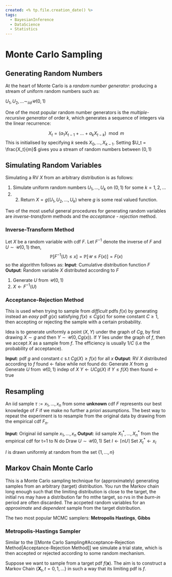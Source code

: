```yaml
---
created: <% tp.file.creation_date() %>
tags:
  - BayesianInference
  - DataScience
  - Statistics
---
```


# Monte Carlo Sampling

## Generating Random Numbers

At the heart of Monte Carlo is a *random number generator*: producing a stream of uniform random numbers such as:

$U_1, U_2, \dots \sim_{iid} \mathcal{U}(0,1)$

One of the most popular random number generators is the *multiple-recursive generator* of order $k$, which generates a sequence of integers via the linear recurrence:

$$X_t = (a_1X_{t-1} + \dots + a_kX_{t-k})\mod m$$
This is initialised by specifying $k$ seeds $X_0, \dots, X_{k-1}$. Setting $U_t = \frac{X_t}{m}$ gives you a stream of random numbers between $(0,1)$

## Simulating Random Variables
Simulating a RV $X$ from an arbitrary distribution is as follows:

1. Simulate uniform random numbers $U_1, \dots, U_k$ on $(0, 1)$ for some $k=1, 2, \dots$
2. 2. Return $X=g(U_1, U_2, \dots, U_k)$ where $g$ is some real valued function. 

Two of the most useful general procedures for generating random variables are *inverse-transform* methods and the *acceptance - rejection* method.

### Inverse-Transform Method
Let $X$ be a random variable with cdf $F$. Let $F^{-1}$ denote the inverse of $F$ and $U \sim \mathcal{U}(0,1)$ then,
$$\mathbb{P}[F^{-1}(U) \leq x] = \mathbb{P}[\mathcal{U} \leq F(x)]=F(x)$$
so the algorithm follows as:
**Input**: Cumulative distribution function $F$
**Output**: Random variable $X$ distributed according to $F$
1. Generate $U$ from $\mathcal{U}(0,1)$
2. $X \leftarrow F^{-1}(U)$

### Acceptance-Rejection Method

This is used when trying to sample from *difficult* pdfs $f(x)$ by generating instead an *easy* pdf $g(x)$ satisfying $f(x) \leq Cg(x)$
for some constant $C \geq 1$, then accepting or rejecting the sample with a certain probability. 

Idea is to generate uniformly a point $(X, Y)$ under the graph of $Cg$, by first drawing $X \sim g$ and then $Y \sim \mathcal{U}(0, Cg(x))$. If $Y$ lies under the graph of $f$, then we accept $X$ as a sample from $f$. The efficiency is usually $1/C$ (i.e the probability of acceptance).

**Input**: pdf $g$ and constant $c$ s.t $Cg(X) \geq f(x)$ for all $x$
**Output**: RV $X$ distributed according to $f$
found $\leftarrow$ false
while not found do:
	Generate $X$ from g
	Generate $U$ from $\mathcal{U}(0,1)$ indep of $X$
    $Y \leftarrow UCg(X)$
    if $Y \leq f(X)$ then found $\leftarrow$ true

## Resampling

An iid sample $\tau := {x_1, \dots, x_n}$ from some **unknown** cdf $F$ represents our best knowledge of $F$ if we make no further a *priori* assumptions. The best way to repeat the experiment is to resample from the original data by drawing from the empirical cdf $F_n$.

**Input**: Original iid sample $x_1, \dots, x_n$ 
**Output**: iid sample $X_1^*, \dots, X_n^*$ from the empirical cdf
for t=1 to N do
	Draw $U \sim \mathcal{U}(0,1)$
	Set $I \leftarrow \lceil{nU} \rceil$
    Set $X_t^* \leftarrow x_I$

$I$ is drawn uniformly at random from the set $\{1, \dots, n\}$

## Markov Chain Monte Carlo

This is a Monte Carlo sampling technique for (approximately) generating samples from an arbitrary (target) distribution. You run the Markov chain long enough such that the limiting distribution is close to the target, the initial rvs may have a distribution far fro mthe target, so rvs in the *burn-in* period are often discarded. The accpeted random variables for an *approximate* and *dependent* sample from the target distribution.

The two most popular MCMC samplers: **Metropolis Hastings**, **Gibbs**

### Metropolis-Hastings Sampler
Similar to the [[Monte Carlo Sampling#Acceptance-Rejection Method|Acceptance-Rejection Method]] we simulate a trial state, which is then accepted or rejected according to some random mechanism.

Suppose we want to sample from a target pdf $f(\textbf{x})$. The aim is to construct a Markov Chain $\{\textbf{X}_t, t=0,1, \dots\}$ in such a way that its limiting pdf is $f$.